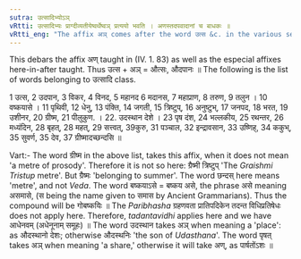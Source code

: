 ```yaml
---
sutra: उत्सादिभ्योऽञ्
vRtti: उत्सादिभ्यः प्राग्दीव्यतीयेष्वर्थेष्वञ् प्रत्ययो भवति । अणस्तदपवादानां च बाधकः ॥
vRtti_eng: "The affix अञ् comes after the word उत्स &c. in the various senses taught antecedently to _tena_-_divyati_ &c."
---
```

This debars the affix अण् taught in (IV. 1. 83) as well as the especial affixes here-in-after taught. Thus उत्स + अञ् = औत्सः, औदपानः ॥ The following is the list of words belonging to उत्सादि class.

1 उत्स, 2 उदपान, 3 विकर, 4 विनद, 5 महानद 6 मदानस, 7 महाप्राण, 8 तरुण, 9 तलुन । 10 वष्कयासे । 11 पृथिवी, 12 धेनु, 13 पंक्ति, 14 जगती, 15 त्रिष्टुप्, 16 अनुष्टुभ्, 17 जनपद, 18 भरत, 19 उशीनर, 20 ग्रीष्म, 21 पीलुकुण. । 22. उदस्थान देशे । 23 पृष दंश, 24 भल्लकीय, 25 रथन्तर, 26 मध्यंदिन, 28 बृहत्, 28 महत्, 29 सत्त्वत्, 39कुरु, 31 पञ्चाल, 32 इन्द्रावसान, 33 उष्णिह्, 34 ककुभ्, 35 सुवर्ण, 35 देव, 37 ग्रीष्मादच्छन्दसि ॥

Vart:- The word ग्रीष्म in the above list, takes this affix, when it does not mean 'a metre of prosody'. Therefore it is not so here: ग्रैष्मी त्रिष्टुप् 'The _Graishmi_ _Tristup_ metre'. But ग्रैष्मः 'belonging to summer'. The word छन्दस् here means 'metre', and not _Veda_. The word बष्कयाऽसे = बष्कय असे, the phrase असे meaning असमासे, (स being the name given to समास by Ancient Grammarians). Thus the compound will be गोबष्कयिः ॥ The _Paribhasha_ ग्रहणवता प्रातिपदिकेन तदन्त विधिप्रतिषेधः does not apply here. Therefore, _tadantavidhi_ applies here and we have आधेनवम् (अधेनूनाम् समूहः) ॥ The word उदस्थान takes अञ् when meaning a 'place': as औदस्थानो देशः; otherwise औदस्थनिः 'the son of _Udasthana_'. The word पृषत् takes अञ् when meaning 'a share,' otherwise it will take अण्, as पार्षतोंऽशः ॥
